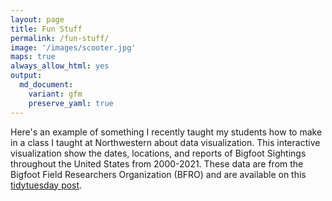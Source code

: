 ```yaml
---
layout: page
title: Fun Stuff
permalink: /fun-stuff/
image: '/images/scooter.jpg'
maps: true
always_allow_html: yes
output: 
  md_document:
    variant: gfm
    preserve_yaml: true
---
```


Here's an example of something I recently taught my students how to make in a class I taught at Northwestern about data visualization. This interactive visualization show the dates, locations, and reports of Bigfoot Sightings throughout the United States from 2000-2021. These data are from the Bigfoot Field Researchers Organization (BFRO) and are available on this [tidytuesday post](https://github.com/rfordatascience/tidytuesday/tree/master/data/2022/2022-09-13). 
